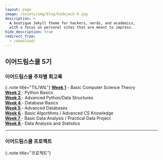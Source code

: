 ```yaml
---
layout: page
image: /assets/img/blog/hydejack-9.jpg
description: >
  A boutique Jekyll theme for hackers, nerds, and academics,
  with a focus on personal sites that are meant to impress.
hide_description: true
redirect_from:
  - /download/
---
```


## 이어드림스쿨 5기

### 이어드림스쿨 주차별 회고록
{:.note title="TIL/WIL"}
**[Week 1](/docs/yeardream/week1/)** - Basic Computer Science Theory <br>**[Week 2 ](/docs/yeardream/week2/)** - Python Basics<br>**[Week 3 ](/docs/yeardream/week3/)** - Advanced Python/Data Structures <br>**[Week 4 ](/docs/yeardream/week4/)** - Database Basics <br>**[Week 5 ](/docs/yeardream/week5/)** - Advanced Databases <br>**[Week 6 ](/docs/yeardream/week6)** - Basic Algorithms / Advanced CS Knowledge <br>**[Week 7 ](/docs/yeardream/week7/)** - Basic Data Analysis / Practical Data Project <br>**[Week 8 ](/docs/yeardream/week8/)** - Data Analysis and Statistics 

---

### 이어드림스쿨 프로젝트
{:.note title="프로젝트"}